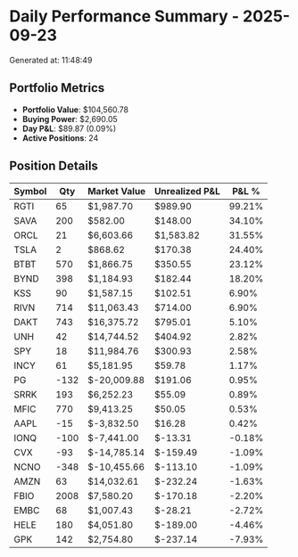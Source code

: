 # Daily Performance Summary - 2025-09-23

Generated at: 11:48:49

## Portfolio Metrics

- **Portfolio Value**: $104,560.78
- **Buying Power**: $2,690.05
- **Day P&L**: $89.87 (0.09%)
- **Active Positions**: 24

## Position Details

| Symbol | Qty | Market Value | Unrealized P&L | P&L % |
|--------|-----|--------------|----------------|-------|
| RGTI | 65 | $1,987.70 | $989.90 | 99.21% |
| SAVA | 200 | $582.00 | $148.00 | 34.10% |
| ORCL | 21 | $6,603.66 | $1,583.82 | 31.55% |
| TSLA | 2 | $868.62 | $170.38 | 24.40% |
| BTBT | 570 | $1,866.75 | $350.55 | 23.12% |
| BYND | 398 | $1,184.93 | $182.44 | 18.20% |
| KSS | 90 | $1,587.15 | $102.51 | 6.90% |
| RIVN | 714 | $11,063.43 | $714.00 | 6.90% |
| DAKT | 743 | $16,375.72 | $795.01 | 5.10% |
| UNH | 42 | $14,744.52 | $404.92 | 2.82% |
| SPY | 18 | $11,984.76 | $300.93 | 2.58% |
| INCY | 61 | $5,181.95 | $59.78 | 1.17% |
| PG | -132 | $-20,009.88 | $191.06 | 0.95% |
| SRRK | 193 | $6,252.23 | $55.09 | 0.89% |
| MFIC | 770 | $9,413.25 | $50.05 | 0.53% |
| AAPL | -15 | $-3,832.50 | $16.28 | 0.42% |
| IONQ | -100 | $-7,441.00 | $-13.31 | -0.18% |
| CVX | -93 | $-14,785.14 | $-159.49 | -1.09% |
| NCNO | -348 | $-10,455.66 | $-113.10 | -1.09% |
| AMZN | 63 | $14,032.61 | $-232.24 | -1.63% |
| FBIO | 2008 | $7,580.20 | $-170.18 | -2.20% |
| EMBC | 68 | $1,007.43 | $-28.21 | -2.72% |
| HELE | 180 | $4,051.80 | $-189.00 | -4.46% |
| GPK | 142 | $2,754.80 | $-237.14 | -7.93% |
